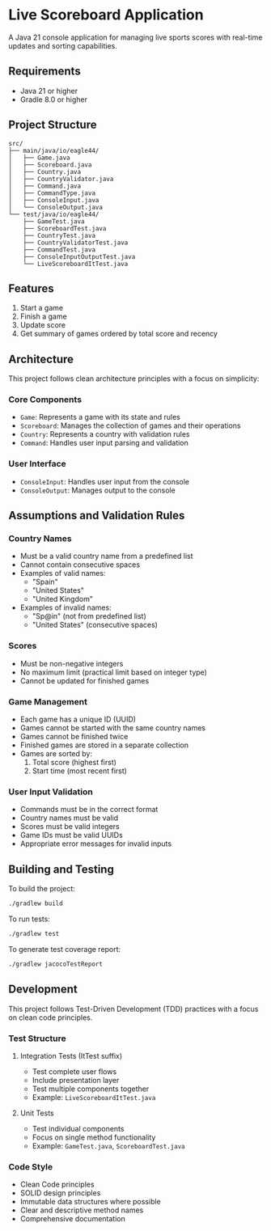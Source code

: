 # Live Scoreboard Application

A Java 21 console application for managing live sports scores with real-time updates and sorting capabilities.

## Requirements

- Java 21 or higher
- Gradle 8.0 or higher

## Project Structure

```
src/
├── main/java/io/eagle44/
│   ├── Game.java
│   ├── Scoreboard.java
│   ├── Country.java
│   ├── CountryValidator.java
│   ├── Command.java
│   ├── CommandType.java
│   ├── ConsoleInput.java
│   └── ConsoleOutput.java
└── test/java/io/eagle44/
    ├── GameTest.java
    ├── ScoreboardTest.java
    ├── CountryTest.java
    ├── CountryValidatorTest.java
    ├── CommandTest.java
    ├── ConsoleInputOutputTest.java
    └── LiveScoreboardItTest.java
```

## Features

1. Start a game
2. Finish a game
3. Update score
4. Get summary of games ordered by total score and recency

## Architecture

This project follows clean architecture principles with a focus on simplicity:

### Core Components
- `Game`: Represents a game with its state and rules
- `Scoreboard`: Manages the collection of games and their operations
- `Country`: Represents a country with validation rules
- `Command`: Handles user input parsing and validation

### User Interface
- `ConsoleInput`: Handles user input from the console
- `ConsoleOutput`: Manages output to the console

## Assumptions and Validation Rules

### Country Names
- Must be a valid country name from a predefined list
- Cannot contain consecutive spaces
- Examples of valid names:
  - "Spain"
  - "United States"
  - "United Kingdom"
- Examples of invalid names:
  - "Sp@in" (not from predefined list)
  - "United  States" (consecutive spaces)

### Scores
- Must be non-negative integers
- No maximum limit (practical limit based on integer type)
- Cannot be updated for finished games

### Game Management
- Each game has a unique ID (UUID)
- Games cannot be started with the same country names
- Games cannot be finished twice
- Finished games are stored in a separate collection
- Games are sorted by:
  1. Total score (highest first)
  2. Start time (most recent first)

### User Input Validation
- Commands must be in the correct format
- Country names must be valid
- Scores must be valid integers
- Game IDs must be valid UUIDs
- Appropriate error messages for invalid inputs

## Building and Testing

To build the project:
```bash
./gradlew build
```

To run tests:
```bash
./gradlew test
```

To generate test coverage report:
```bash
./gradlew jacocoTestReport
```

## Development

This project follows Test-Driven Development (TDD) practices with a focus on clean code principles.

### Test Structure
1. Integration Tests (ItTest suffix)
   - Test complete user flows
   - Include presentation layer
   - Test multiple components together
   - Example: `LiveScoreboardItTest.java`

2. Unit Tests
   - Test individual components
   - Focus on single method functionality
   - Example: `GameTest.java`, `ScoreboardTest.java`

### Code Style
- Clean Code principles
- SOLID design principles
- Immutable data structures where possible
- Clear and descriptive method names
- Comprehensive documentation 